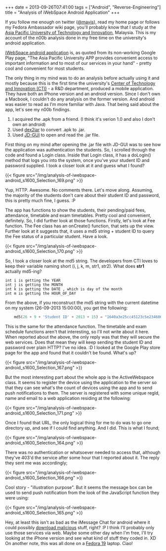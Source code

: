 +++
date = 2013-09-26T07:41:00
tags = ["Android", "Reverse-Engineering"]
title = "Analysis of iWebSpace Android Application"
+++

If you follow me enough on twitter ([@mavjs](https://twitter.com/@mavjs)), read my home page or follows my Fedora Ambassador wiki page, you'll probably know that I study at the [Asia Pacific University of Technology and Innovation](http://apu.edu.my/), Malaysia. This is my account of the n00b analysis done in my free time on the university's android application.

[iWebSpace android application](https://play.google.com/store/apps/details?id=edu.my.apiit.iWebSpace) is, as quoted from its non-working Google Play page, "The Asia Pacific University APP provides convenient access to important information and to most of our services in your hand" - pretty cool and convenient for most students.

The only thing in my mind was to do an analysis before actually using it and mostly because this is the first time the university's [Center of Technology and Innovation (CTI)](http://www.apu.edu.my/cti) - a R&D department, produced a mobile application. They have both an iPhone version and an android version. Since I don't own a Macbook, I couldn't do any analysis on the former version. And android was easier to read as I'm more familiar with Java. That being said about the app, let's see my n00b findings.

1) I acquired the .apk from a friend. (I think it's verion 1.0 and also I don't own an android)
2) Used [dex2jar](https://code.google.com/p/dex2jar/) to convert .apk to .jar.
3) Used [JD-GUI](http://jd.benow.ca/) to open and read the .jar file.

First thing on my mind after opening the .jar file with JD-GUI was to see how the application was authentication the students. So, I scrolled through the code and found a Login class. Inside that Login class, it has a doLogin() method that logs you into the system, once you've your student ID and password supplied. I took a closer look at it and guess what I found?

{{< figure src="/img/analysis-of-iwebspace-android_s1600_Selection_169.png" >}}

Yup, HTTP. Awesome. No comments there. Let's move along. Assuming, the majority of the students don't care about their student ID and password, this is pretty much fine, I guess. :P

The app has functions to show the students, their pending/paid fees, attendance, timetable and exam timetables. Pretty cool and convenient, definitely. So, I did further look at those functions. Firstly, let's look at Fee function. The Fee class has an onCreate() function, that sets up the view. Further look at it suggests that, it uses a md5 string + student ID to query the Fee status of a particular student. Have a look.

{{< figure src="/img/analysis-of-iwebspace-android_s1600_Selection_170.png" >}}

So, I took a closer look at the md5 string. The developers from CTI loves to keep their variable naming short (i, j, k, m, str1, str2). What does **str1** actually md5-ing?

``` text
int i is getting the YEAR
int j is getting the MONTH
int k is getting the DATE , which is day of the month
int m is getting the HOUR_OF_DAY
```

From the above, if you reconstruct the md5 string with the current datetime on my system (26-09-2013 15:00:00), you get the following:

```python 
    md5(26 + 9 + 'Student ID' + 2013 + 15) = "1640a3e25cc45123c5e234606aefbeb2"
```

This is the same for the attendance function. The timetable and exam schedule functions aren't that interesting, so I'll not write about it here. When reported about the above, the only reply was that they will secure the web services. Does that mean they will keep sending the student ID and password over plain HTTP? I've no idea. :D I looked at the Google Play store page for the app and found that it couldn't be found. What's up?

{{< figure src="/img/analysis-of-iwebspace-android_s1600_Selection_167.png" >}}

But the most interesting part about the whole app is the ActiveWebspace class. It seems to register the device using the application to the server so that they can see what's the count of devices using the app and to send push notifications to them. The server is registered with some unique regId, name and email to a web application residing at the following:

{{< figure src="/img/analysis-of-iwebspace-android_s1600_Selection_171.png" >}}

Once I found that URL, the only logical thing for me to do was to go one directory up, and see if I could find anything. And I did. This is what I found;

{{< figure src="/img/analysis-of-iwebspace-android_s1600_Selection_164.png" >}}

There was no authentication or whatsoever needed to access that, although they've 403'd the service after some hour that I reported about it. The reply they sent me was accordingly;

{{< figure src="/img/analysis-of-iwebspace-android_s1600_Selection_166.png" >}}

Cool story - "illustration purpose". But it seems the message box can be used to send push notification from the look of the JavaScript function they were using:

{{< figure src="/img/analysis-of-iwebspace-android_s1600_Selection_165.png" >}}

Hey, at least this isn't as bad as the iMessage Chat for android where it could possibly [download malicious](http://grahamcluley.com/2013/09/imessage-android-trust/) stuff, right? :P
I think I'll probably only use those services via web. Maybe some other day when I'm free, I'll try looking at the iPhone version and see what kind of stuff they coded in. XD
On another note, this was all done on a [Fedora 19](https://getfedora.org) laptop. Ciao!
